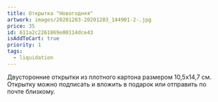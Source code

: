 ```yaml
---
title: Открытка "Новогодняя"
artwork: images/20201203-20201203_144901-2-.jpg
price: 35
id: 611a2c2261869e00114dce43
isAddToCart: true
priority: 1
tags:
  - liquidation
---
```

Двусторонние открытки из плотного картона размером 10,5х14,7 см. Открытку можно подписать и вложить в подарок или отправить по почте близкому.
